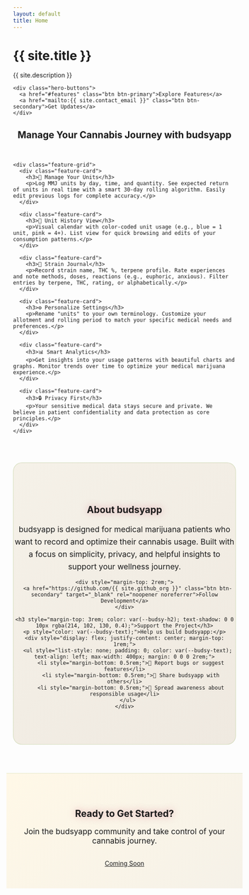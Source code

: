 ```yaml
---
layout: default
title: Home
---
```


<div class="hero">
  <div class="wrapper">
    <h1 class="hero-title">{{ site.title }}</h1>
    <p class="hero-tagline">{{ site.description }}</p>
    
    <div class="hero-buttons">
      <a href="#features" class="btn btn-primary">Explore Features</a>
      <a href="mailto:{{ site.contact_email }}" class="btn btn-secondary">Get Updates</a>
    </div>
  </div>
</div>

<div class="features" id="features">
  <div class="wrapper">
    <h2 style="text-align: center; margin-bottom: 3rem; color: var(--budsy-h2);">Manage Your Cannabis Journey with budsyapp</h2>
    
    <div class="feature-grid">
      <div class="feature-card">
        <h3>🔢 Manage Your Units</h3>
        <p>Log MMJ units by day, time, and quantity. See expected return of units in real time with a smart 30-day rolling algorithm. Easily edit previous logs for complete accuracy.</p>
      </div>
      
      <div class="feature-card">
        <h3>📅 Unit History View</h3>
        <p>Visual calendar with color-coded unit usage (e.g., blue = 1 unit, pink = 4+). List view for quick browsing and edits of your consumption patterns.</p>
      </div>
      
      <div class="feature-card">
        <h3>🧪 Strain Journal</h3>
        <p>Record strain name, THC %, terpene profile. Rate experiences and note methods, doses, reactions (e.g., euphoric, anxious). Filter entries by terpene, THC, rating, or alphabetically.</p>
      </div>
      
      <div class="feature-card">
        <h3>⚙️ Personalize Settings</h3>
        <p>Rename "units" to your own terminology. Customize your allotment and rolling period to match your specific medical needs and preferences.</p>
      </div>
      
      <div class="feature-card">
        <h3>📊 Smart Analytics</h3>
        <p>Get insights into your usage patterns with beautiful charts and graphs. Monitor trends over time to optimize your medical marijuana experience.</p>
      </div>
      
      <div class="feature-card">
        <h3>🔒 Privacy First</h3>
        <p>Your sensitive medical data stays secure and private. We believe in patient confidentiality and data protection as core principles.</p>
      </div>
    </div>
  </div>
</div>

<div style="background: linear-gradient(135deg, #F5F1E8 0%, #EFE9E0 100%); padding: 4rem 0; margin-top: 4rem; border-radius: 20px; border: 1px solid rgba(137, 177, 83, 0.3);">
  <div class="wrapper" style="text-align: center;">
    <h2 style="color: var(--budsy-h2); text-shadow: 0 0 15px rgba(214, 102, 130, 0.5);">About budsyapp</h2>
    <p style="font-size: 1.1rem; max-width: 600px; margin: 0 auto; line-height: 1.6; color: var(--budsy-text);">
      budsyapp is designed for medical marijuana patients who want to record and optimize their cannabis usage. 
      Built with a focus on simplicity, privacy, and helpful insights to support your wellness journey.
    </p>
    
    <div style="margin-top: 2rem;">
      <a href="https://github.com/{{ site.github_org }}" class="btn btn-secondary" target="_blank" rel="noopener noreferrer">Follow Development</a>
    </div>
    
    <h3 style="margin-top: 3rem; color: var(--budsy-h2); text-shadow: 0 0 10px rgba(214, 102, 130, 0.4);">Support the Project</h3>
    <p style="color: var(--budsy-text);">Help us build budsyapp:</p>
    <div style="display: flex; justify-content: center; margin-top: 1rem;">
      <ul style="list-style: none; padding: 0; color: var(--budsy-text); text-align: left; max-width: 400px; margin: 0 0 0 2rem;">
        <li style="margin-bottom: 0.5rem;">🐛 Report bugs or suggest features</li>
        <li style="margin-bottom: 0.5rem;">🔄 Share budsyapp with others</li>
        <li style="margin-bottom: 0.5rem;">💚 Spread awareness about responsible usage</li>
      </ul>
    </div>
  </div>
</div>

<div style="text-align: center; padding: 3rem 0; background: linear-gradient(135deg, #FFF8E7 0%, #F5F1E8 100%); color: var(--budsy-text); margin: 4rem -15px 0 -15px; border-top: 1px solid rgba(137, 177, 83, 0.2);">
  <div class="wrapper">
    <h2 style="color: var(--budsy-h2); text-shadow: 0 0 15px rgba(214, 102, 130, 0.5);">Ready to Get Started?</h2>
    <p style="font-size: 1.1rem; margin-bottom: 2rem;">Join the budsyapp community and take control of your cannabis journey.</p>
    <a href="#features" class="btn btn-primary">Coming Soon</a>
  </div>
</div>
